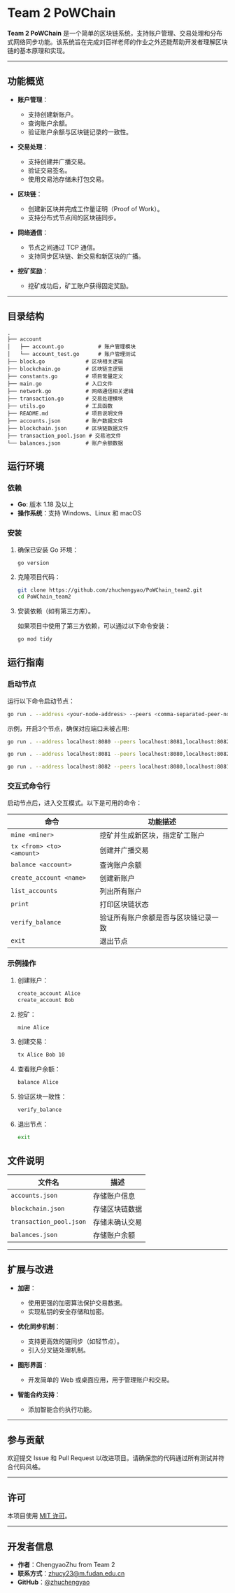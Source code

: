 # **Team 2 PoWChain**

**Team 2 PoWChain** 是一个简单的区块链系统，支持账户管理、交易处理和分布式网络同步功能。该系统旨在完成刘百祥老师的作业之外还能帮助开发者理解区块链的基本原理和实现。

---

## **功能概览**

- **账户管理**：
  - 支持创建新账户。
  - 查询账户余额。
  - 验证账户余额与区块链记录的一致性。

- **交易处理**：
  - 支持创建并广播交易。
  - 验证交易签名。
  - 使用交易池存储未打包交易。

- **区块链**：
  - 创建新区块并完成工作量证明（Proof of Work）。
  - 支持分布式节点间的区块链同步。

- **网络通信**：
  - 节点之间通过 TCP 通信。
  - 支持同步区块链、新交易和新区块的广播。

- **挖矿奖励**：
  - 挖矿成功后，矿工账户获得固定奖励。

---

## **目录结构**

```plaintext
.
├── account
│   ├── account.go           # 账户管理模块
│   └── account_test.go      # 账户管理测试
├── block.go             # 区块相关逻辑
├── blockchain.go        # 区块链主逻辑
├── constants.go         # 项目常量定义
├── main.go              # 入口文件
├── network.go           # 网络通信相关逻辑
├── transaction.go       # 交易处理模块
├── utils.go             # 工具函数
├── README.md            # 项目说明文件
├── accounts.json        # 账户数据文件
├── blockchain.json      # 区块链数据文件
├── transaction_pool.json # 交易池文件
└── balances.json        # 账户余额数据
```

## **运行环境**

### **依赖**

- **Go**: 版本 1.18 及以上
- **操作系统**：支持 Windows、Linux 和 macOS

### **安装**

1. 确保已安装 Go 环境：
   ```bash
   go version

2. 克隆项目代码：
   ```bash
   git clone https://github.com/zhuchengyao/PoWChain_team2.git
   cd PoWChain_team2
   ```

3. 安装依赖（如有第三方库）。

   如果项目中使用了第三方依赖，可以通过以下命令安装：
   ```bash
   go mod tidy
   ```
## **运行指南**

### **启动节点**

运行以下命令启动节点：
```bash
go run . --address <your-node-address> --peers <comma-separated-peer-nodes>
```

示例，开启3个节点，确保对应端口未被占用:
```bash
go run . --address localhost:8080 --peers localhost:8081,localhost:8082

go run . --address localhost:8081 --peers localhost:8080,localhost:8082

go run . --address localhost:8082 --peers localhost:8080,localhost:8081
```

### **交互式命令行**

启动节点后，进入交互模式。以下是可用的命令：

| 命令                | 功能描述                                              |
|---------------------|-----------------------------------------------------|
| `mine <miner>`      | 挖矿并生成新区块，指定矿工账户                      |
| `tx <from> <to> <amount>` | 创建并广播交易                                   |
| `balance <account>` | 查询账户余额                                        |
| `create_account <name>` | 创建新账户                                       |
| `list_accounts`     | 列出所有账户                                        |
| `print`             | 打印区块链状态                                      |
| `verify_balance`    | 验证所有账户余额是否与区块链记录一致                |
| `exit`              | 退出节点                                            |

### **示例操作**

1. 创建账户：
   ```bash
   create_account Alice
   create_account Bob
   ```

2. 挖矿：
   ```bash
   mine Alice
   ```

3. 创建交易：
   ```bash
   tx Alice Bob 10
   ```

4. 查看账户余额：
   ```bash
   balance Alice
   ```

5. 验证区块一致性：
   ```bash
   verify_balance
   ```

6. 退出节点：
   ```bash
   exit
   ```

## **文件说明**

| 文件名                  | 描述                                   |
|-------------------------|----------------------------------------|
| `accounts.json`         | 存储账户信息                         |
| `blockchain.json`       | 存储区块链数据                       |
| `transaction_pool.json` | 存储未确认交易                       |
| `balances.json`         | 存储账户余额                         |

---

## **扩展与改进**

- **加密**：
  - 使用更强的加密算法保护交易数据。
  - 实现私钥的安全存储和加密。

- **优化同步机制**：
  - 支持更高效的链同步（如轻节点）。
  - 引入分叉链处理机制。

- **图形界面**：
  - 开发简单的 Web 或桌面应用，用于管理账户和交易。

- **智能合约支持**：
  - 添加智能合约执行功能。

---

## **参与贡献**

欢迎提交 Issue 和 Pull Request 以改进项目。请确保您的代码通过所有测试并符合代码风格。

---

## **许可**

本项目使用 [MIT 许可](LICENSE)。

---

## **开发者信息**

- **作者**：ChengyaoZhu from Team 2  
- **联系方式**：zhucy23@m.fudan.edu.cn  
- **GitHub**：[@zhuchengyao](https://github.com/zhuchengyao)